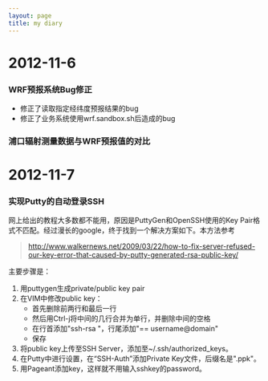 ```yaml
---
layout: page
title: my diary
---
```


2012-11-6
====
### WRF预报系统Bug修正

* 修正了读取指定经纬度预报结果的bug
* 修正了业务系统使用wrf.sandbox.sh后造成的bug

### 浦口辐射测量数据与WRF预报值的对比


2012-11-7
====
### 实现Putty的自动登录SSH

网上给出的教程大多数都不能用，原因是PuttyGen和OpenSSH使用的Key Pair格式不匹配。经过漫长的google，终于找到一个解决方案如下。本方法参考
>http://www.walkernews.net/2009/03/22/how-to-fix-server-refused-our-key-error-that-caused-by-putty-generated-rsa-public-key/

主要步骤是：

1. 用puttygen生成private/public key pair
2. 在VIM中修改public key：
	* 首先删除前两行和最后一行
	* 然后用Ctrl-j将中间的几行合并为单行，并删除中间的空格
	* 在行首添加"ssh-rsa "，行尾添加"== username@domain"
	* 保存
3. 将public key上传至SSH Server，添加至~/.ssh/authorized_keys。
4. 在Putty中进行设置，在“SSH-Auth”添加Private Key文件，后缀名是".ppk"。
5. 用Pageant添加key，这样就不用输入sshkey的password。
